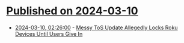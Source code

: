 # [Published on 2024-03-10](index.md)

* [2024-03-10, 02:26:00](https://soylentnews.org/article.pl?sid=24/03/09/0121213&from=rss) - [Messy ToS Update Allegedly Locks Roku Devices Until Users Give In](https://soylentnews.org/article.pl?sid=24/03/09/0121213&from=rss)
